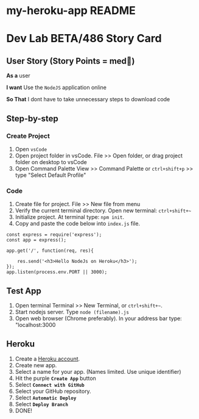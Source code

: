 # my-heroku-app README

# Dev Lab BETA/486 Story Card 

## User Story (Story Points = med👕) 

**As a** user

**I want** Use the `NodeJS` application online

**So That** I dont have to take unnecessary steps to download code

## Step-by-step

### Create Project
1. Open `vsCode`
2. Open project folder in vsCode.  File >> Open folder, or drag project folder on desktop to vsCode
3. Open Command Palette View >> Command Palette or `ctrl+shift+p` >> type "Select Default Profile"

### Code
1. Create file for project.  File >> New file from menu
2. Verify the current terminal directory. Open new terminal: `ctrl+shift+~`
3. Initialize project.  At terminal type: `npm init`.
4. Copy and paste the code below into `index.js` file.

```
const express = require('express');
const app = express();

app.get('/', function(req, res){

    res.send('<h3>Hello NodeJs on Heroku</h3>');
});
app.listen(process.env.PORT || 3000);
```

## Test App
1. Open terminal Terminal >> New Terminal, or `ctrl+shift+~`. 
1. Start nodejs server.  Type `node (filename).js`
1. Open web browser (Chrome preferably).  In your address bar type: "localhost:3000 

## Heroku
1. Create a [Heroku account](https://www.heroku.com/).
2. Create new app.
3. Select a name for your app. (Names limited. Use unique identifier)
4. Hit the purple **`Create App`** button
5. Select **`Connect with GitHub`**
6. Select your GitHub repository.
7. Select **`Automatic Deploy`**
8. Select **`Deploy Branch`**
9. DONE!


